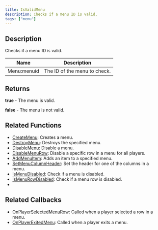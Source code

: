 ```yaml
---
title: IsValidMenu
description: Checks if a menu ID is valid.
tags: ["menu"]
---
```


## Description

Checks if a menu ID is valid.

| Name        | Description                  |
| ----------- | ---------------------------- |
| Menu:menuid | The ID of the menu to check. |

## Returns

**true** - The menu is valid.

**false** - The menu is not valid.

## Related Functions

- [CreateMenu](CreateMenu): Creates a menu.
- [DestroyMenu](DestroyMenu): Destroys the specified menu.
- [DisableMenu](DisableMenu): Disable a menu.
- [DisableMenuRow](DisableMenuRow): Disable a specific row in a menu for all players.
- [AddMenuItem](AddMenuItem): Adds an item to a specified menu.
- [SetMenuColumnHeader](SetMenuColumnHeader): Set the header for one of the columns in a menu.
- [IsMenuDisabled](IsMenuDisabled): Check if a menu is disabled.
- [IsMenuRowDisabled](IsMenuRowDisabled): Check if a menu row is disabled.
- 
## Related Callbacks

- [OnPlayerSelectedMenuRow](../callbacks/OnPlayerSelectedMenuRow): Called when a player selected a row in a menu.
- [OnPlayerExitedMenu](../callbacks/OnPlayerExitedMenu): Called when a player exits a menu.
